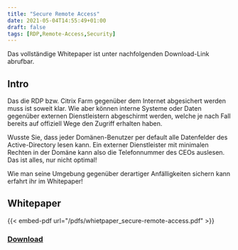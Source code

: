 ```yaml
---
title: "Secure Remote Access"
date: 2021-05-04T14:55:49+01:00
draft: false
tags: [RDP,Remote-Access,Security]
---
```


Das vollständige Whitepaper ist unter nachfolgenden Download-Link abrufbar.

## Intro
Das die RDP bzw. Citrix Farm gegenüber dem Internet abgesichert werden muss ist soweit klar. Wie aber können interne Systeme oder Daten gegenüber externen Dienstleistern abgeschirmt werden, welche je nach Fall bereits auf offiziell Wege den Zugriff erhalten haben.

Wusste Sie, dass jeder Domänen-Benutzer per default alle Datenfelder des Active-Directory lesen kann. Ein externer Dienstleister mit minimalen Rechten in der Domäne kann also die Telefonnummer des CEOs auslesen. Das ist alles, nur nicht optimal!

Wie man seine Umgebung gegenüber derartiger Anfälligkeiten sichern kann erfahrt ihr im Whitepaper!

## Whitepaper

{{< embed-pdf url="/pdfs/whietpaper_secure-remote-access.pdf" >}}

### [Download](/pdfs/whietpaper_secure-remote-access.pdf)
